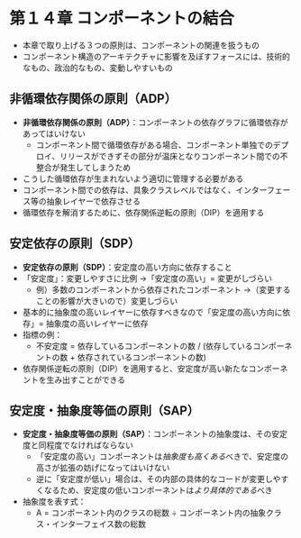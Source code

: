 # 第１４章 コンポーネントの結合

- 本章で取り上げる３つの原則は、コンポーネントの関連を扱うもの
- コンポーネント構造のアーキテクチャに影響を及ぼすフォースには、技術的なもの、政治的なもの、変動しやすいもの

<!-- @see https://atmarkit.itmedia.co.jp/fdotnet/designptn/designptn07/designptn07_02.html -->

## 非循環依存関係の原則（ADP）

- **非循環依存関係の原則（ADP）**：コンポーネントの依存グラフに循環依存があってはいけない
  - コンポーネント間で循環依存がある場合、コンポーネント単独でのデプロイ、リリースができずその部分が温床となりコンポーネント間での不整合が発生してしまうため
- こうした循環依存が生まれないよう適切に管理する必要がある
- コンポーネント間での依存は、具象クラスレベルではなく、インターフェース等の抽象レイヤーで依存させる
- 循環依存を解消するために、依存関係逆転の原則（DIP）を適用する

## 安定依存の原則（SDP）

- **安定依存の原則（SDP）**：安定度の高い方向に依存すること
- 「安定度」：変更しやすさに比例 →「安定度の高い」= 変更がしづらい
  - 例）多数のコンポーネントから依存されたコンポーネント →（変更することの影響が大きいので）変更しづらい
- 基本的に抽象度の高いレイヤーに依存すべきなので「安定度の高い方向に依存」= 抽象度の高いレイヤーに依存
- 指標の例：
  - 不安定度 = 依存しているコンポーネントの数 / (依存しているコンポーネントの数 + 依存されているコンポーネントの数)
- 依存関係逆転の原則（DIP）を適用すると、安定度が高い新たなコンポーネントを生み出すことができる

## 安定度・抽象度等価の原則（SAP）

- **安定度・抽象度等価の原則（SAP）**：コンポーネントの抽象度は、その安定度と同程度でなければならない
  - 「安定度の高い」コンポーネントは*抽象度も高くある*べきで、安定度の高さが拡張の妨げになってはいけない
  - 逆に「安定度が低い」場合は、その内部の具体的なコードが変更しやすくなるため、安定度の低いコンポーネントは*より具体的である*べき
- 抽象度を表す式：
  - A = コンポーネント内のクラスの総数 ÷ コンポーネント内の抽象クラス・インターフェイス数の総数
